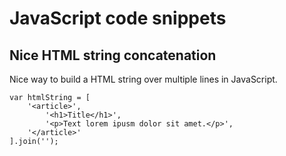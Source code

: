 # JavaScript code snippets

## Nice HTML string concatenation

Nice way to build a HTML string over multiple lines in JavaScript.

	var htmlString = [
		'<article>',
			'<h1>Title</h1>',
			'<p>Text lorem ipusm dolor sit amet.</p>',
		'</article>'
	].join('');
